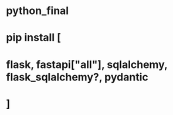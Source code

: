 ﻿# python_final
# pip install [
# flask, fastapi["all"], sqlalchemy, flask_sqlalchemy?, pydantic
# ]
